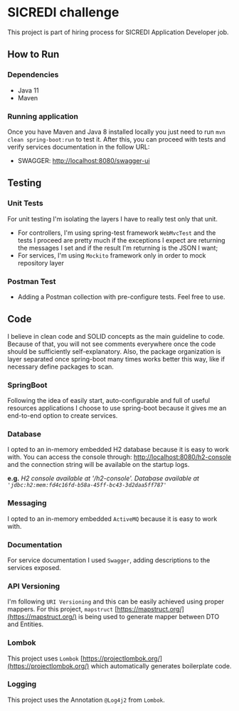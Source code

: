 # SICREDI challenge
This project is part of hiring process for SICREDI Application Developer job.

## How to Run
### Dependencies
- Java 11
- Maven

### Running application
Once you have Maven and Java 8 installed locally you just need to run ``mvn clean spring-boot:run`` to test it.
After this, you can proceed with tests and verify services documentation in the follow URL:
- SWAGGER: [http://localhost:8080/swagger-ui](http://localhost:8080/swagger-ui)

## Testing
### Unit Tests
For unit testing I'm isolating the layers I have to really test only that unit.
- For controllers, I'm using spring-test framework ``WebMvcTest`` and the tests I proceed are pretty much if the exceptions I expect are returning the messages I set and if the result I'm returning is the JSON I want;
- For services, I'm using ``Mockito`` framework only in order to mock repository layer

### Postman Test
- Adding a Postman collection with pre-configure tests. Feel free to use.

## Code
I believe in clean code and SOLID concepts as the main guideline to code. 
Because of that, you will not see comments everywhere once the code should be sufficiently self-explanatory.
Also, the package organization is layer separated once spring-boot many times works better this way, like if necessary define packages to scan.

### SpringBoot
Following the idea of easily start, auto-configurable and full of useful resources applications I choose to use spring-boot because it gives me an end-to-end option to create services.

### Database
I opted to an in-memory embedded H2 database because it is easy to work with. You can access the console through: [http://localhost:8080/h2-console](http://localhost:8080/h2-console) and the connection string will be available on the startup logs.

**e.g.** _H2 console available at '/h2-console'. Database available at ``'jdbc:h2:mem:fd4c16fd-b58a-45ff-bc43-3d2daa5ff787'``_

### Messaging
I opted to an in-memory embedded ``ActiveMQ`` because it is easy to work with.

### Documentation
For service documentation I used ``Swagger``, adding descriptions to the services exposed.

### API Versioning
I'm following ``URI Versioning`` and this can be easily achieved using proper mappers. For this project, ``mapstruct`` [https://mapstruct.org/](https://mapstruct.org/) is being used to generate mapper between DTO and Entities.

### Lombok
This project uses ``Lombok`` [https://projectlombok.org/](https://projectlombok.org/) which automatically generates  boilerplate code.

### Logging
This project uses the Annotation ``@Log4j2`` from ``Lombok``.


